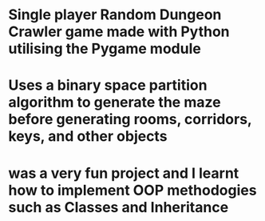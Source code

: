# Single player Random Dungeon Crawler game made with Python utilising the Pygame module

# Uses a binary space partition algorithm to generate the maze before generating rooms, corridors, keys, and other objects

# was a very fun project and I learnt how to implement OOP methodogies such as Classes and Inheritance

